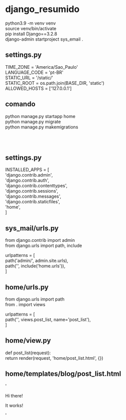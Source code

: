 # django_resumido

python3.9 -m venv venv <br>
source venv/bin/activate <br>
pip install Django==3.2.8 <br>
django-admin startproject sys_email . <br>


## settings.py
TIME_ZONE = 'America/Sao_Paulo'<br>
LANGUAGE_CODE = 'pt-BR'<br>
STATIC_URL = '/static/'<br>
STATIC_ROOT = os.path.join(BASE_DIR, 'static')<br>
ALLOWED_HOSTS = ['127.0.0.1']<br>

## comando
python manage.py startapp home <br>
python manage.py migrate <br>
python manage.py makemigrations <br>

<br><br>

## settings.py

INSTALLED_APPS = [ <br>
    'django.contrib.admin', <br>
    'django.contrib.auth',  <br>
    'django.contrib.contenttypes',  <br>
    'django.contrib.sessions',  <br>
    'django.contrib.messages',  <br>
    'django.contrib.staticfiles',  <br>
    'home',  <br>
]  <br>


## sys_mail/urls.py
from django.contrib import admin <br>
from django.urls import path, include <br>

urlpatterns = [  <br>
    path('admin/', admin.site.urls),  <br>
    path('', include('home.urls')),  <br>
]  <br>


## home/urls.py
from django.urls import path  <br> 
from . import views  <br>

urlpatterns = [  <br>
    path('', views.post_list, name='post_list'),  <br>
]  <br>


## home/view.py
def post_list(request):  <br>
    return render(request, 'home/post_list.html', {})  <br>
	
	
## home/templates/blog/post_list.html
'
<html>  
<body>
    <p>Hi there!</p>
    <p>It works!</p>
</body>
</html>
'
